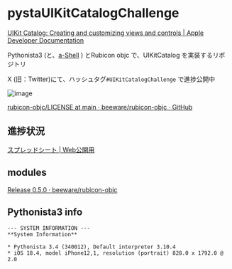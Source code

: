 # pystaUIKitCatalogChallenge

[UIKit Catalog: Creating and customizing views and controls | Apple Developer Documentation](https://developer.apple.com/documentation/uikit/uikit-catalog-creating-and-customizing-views-and-controls?language=objc)

Pythonista3 (と、[a-Shell](https://holzschu.github.io/a-Shell_iOS/) ) とRubicon objc で、UIKitCatalog を実装するリポジトリ



X (旧：Twitter)にて、ハッシュタグ`#UIKitCatalogChallenge` で進捗公開中


![image](https://github.com/user-attachments/assets/0e9d7834-1a7a-4506-b14c-ae08966a50ba)


[rubicon-objc/LICENSE at main · beeware/rubicon-objc · GitHub](https://github.com/beeware/rubicon-objc/blob/main/LICENSE)

## 進捗状況


[スプレッドシート | Web公開用](https://docs.google.com/spreadsheets/d/e/2PACX-1vSKxHMj3HlRkCrgL8_j6Dp3u0xjy-olidak47OjidaASwSoKsR8dFNarxCl910ysdU3szqp3H2UG410/pubhtml?gid=0&single=true)


## modules

[Release 0.5.0 · beeware/rubicon-objc](https://github.com/beeware/rubicon-objc/releases/tag/v0.5.0)

## Pythonista3 info

```
--- SYSTEM INFORMATION ---
**System Information**

* Pythonista 3.4 (340012), Default interpreter 3.10.4
* iOS 18.4, model iPhone12,1, resolution (portrait) 828.0 x 1792.0 @ 2.0
```


